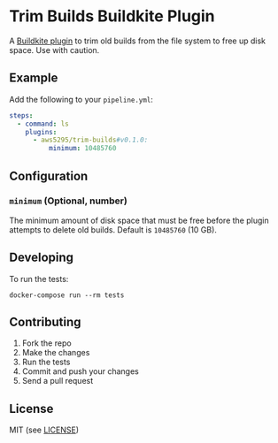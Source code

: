 # Trim Builds Buildkite Plugin

A [Buildkite plugin](https://buildkite.com/docs/agent/plugins) to trim old builds from the file system to free up disk space.  Use with caution.

## Example

Add the following to your `pipeline.yml`:

```yml
steps:
  - command: ls
    plugins:
      - aws5295/trim-builds#v0.1.0:
          minimum: 10485760
```

## Configuration

### `minimum` (Optional, number)

The minimum amount of disk space that must be free before the plugin attempts to delete old builds.
Default is `10485760` (10 GB).

## Developing

To run the tests:

```shell
docker-compose run --rm tests
```

## Contributing

1. Fork the repo
2. Make the changes
3. Run the tests
4. Commit and push your changes
5. Send a pull request

## License

MIT (see [LICENSE](LICENSE))
